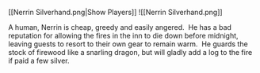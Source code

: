 [[Nerrin Silverhand.png|Show Players]]
![[Nerrin Silverhand.png]]

A human, Nerrin is cheap, greedy and easily angered.  He has a bad reputation for allowing the fires in the inn to die down before midnight, leaving guests to resort to their own gear to remain warm.  He guards the stock of firewood like a snarling dragon, but will gladly add a log to the fire if paid a few silver.